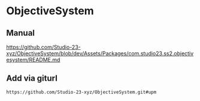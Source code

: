 # ObjectiveSystem
## Manual
https://github.com/Studio-23-xyz/ObjectiveSystem/blob/dev/Assets/Packages/com.studio23.ss2.objectivesystem/README.md
## Add via giturl
```
https://github.com/Studio-23-xyz/ObjectiveSystem.git#upm
```
